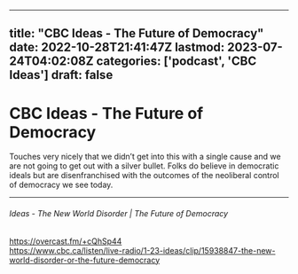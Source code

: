 
---
title: "CBC Ideas -  The Future of Democracy"
date: 2022-10-28T21:41:47Z
lastmod: 2023-07-24T04:02:08Z
categories: ['podcast', 'CBC Ideas']
draft: false
---


# CBC Ideas -  The Future of Democracy
Touches very nicely that we didn’t get into this with a single cause and we are not going to get out with a silver bullet. Folks do believe in democratic ideals but are disenfranchised with the outcomes of the neoliberal control of democracy we see today.

- - -
###### Ideas - The New World Disorder | The Future of Democracy

https://overcast.fm/+cQhSp44  
https://www.cbc.ca/listen/live-radio/1-23-ideas/clip/15938847-the-new-world-disorder-or-the-future-democracy

<!-- #public #podcast #CBC Ideas# -->

<!-- {BearID:64EFA076-C027-4E08-B243-8A3D809546AC-1324-000000BAD1813BDF} -->
